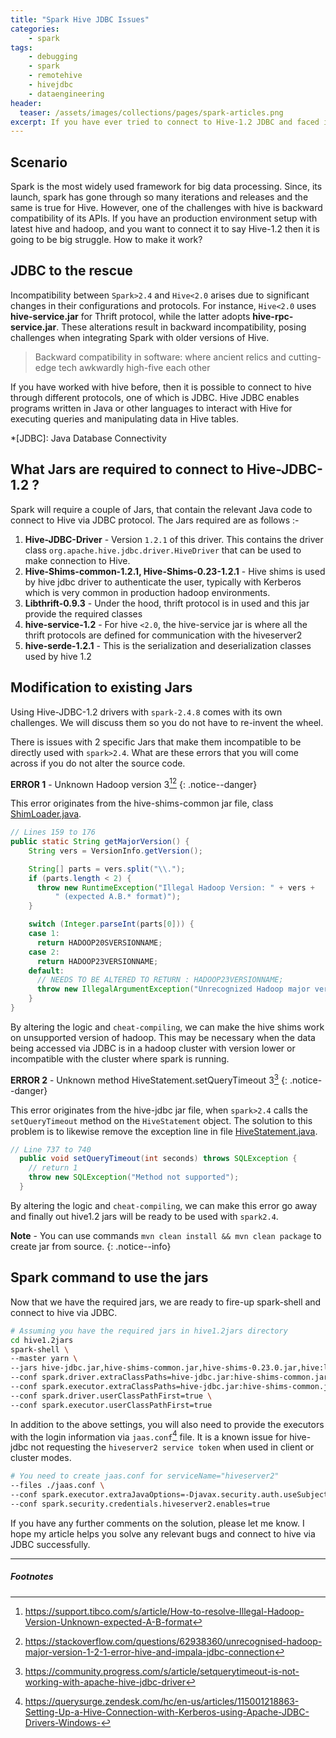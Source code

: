 ```yaml
---
title: "Spark Hive JDBC Issues"
categories:
    - spark
tags:
    - debugging
    - spark
    - remotehive
    - hivejdbc
    - dataengineering
header: 
  teaser: /assets/images/collections/pages/spark-articles.png
excerpt: If you have ever tried to connect to Hive-1.2 JDBC and faced issues then this post is for you. I am going to mention the issues I faced in my use-case.
---
```


## Scenario
Spark is the most widely used framework for big data processing. Since, its launch, spark has gone through so many iterations and releases and the same is true for Hive. However, one of the challenges with hive is backward compatibility of its APIs. If you have an production environment setup with latest hive and hadoop, and you want to connect it to say Hive-1.2 then it is going to be big struggle. How to make it work? 

## JDBC to the rescue
Incompatibility between `Spark>2.4` and `Hive<2.0` arises due to significant changes in their configurations and protocols. For instance, `Hive<2.0` uses __hive-service.jar__ for Thrift protocol, while the latter adopts __hive-rpc-service.jar__. These alterations result in backward incompatibility, posing challenges when integrating Spark with older versions of Hive.

> Backward compatibility in software: where ancient relics and cutting-edge tech awkwardly high-five each other

If you have worked with hive before, then it is possible to connect to hive through different protocols, one of which is JDBC.
Hive JDBC enables programs written in Java or other languages to interact with Hive for executing queries and manipulating data in Hive tables.

*[JDBC]: Java Database Connectivity

## What Jars are required to connect to Hive-JDBC-1.2 ?
Spark will require a couple of Jars, that contain the relevant Java code to connect to Hive via JDBC protocol. The Jars required are as follows :-
1. __Hive-JDBC-Driver__ - Version `1.2.1` of this driver. This contains the driver class `org.apache.hive.jdbc.driver.HiveDriver` that can be used to make connection to Hive.
2. __Hive-Shims-common-1.2.1, Hive-Shims-0.23-1.2.1__ - Hive shims is used by hive jdbc driver to authenticate the user, typically with Kerberos which is very common in production hadoop environments.
3. __Libthrift-0.9.3__ - Under the hood, thrift protocol is in used and this jar provide the required classes
4. __hive-service-1.2__ - For hive `<2.0`, the hive-service jar is where all the thrift protocols are defined for communication with the hiveserver2
5. __hive-serde-1.2.1__ - This is the serialization and deserialization classes used by hive 1.2


## Modification to existing Jars

Using Hive-JDBC-1.2 drivers with `spark-2.4.8` comes with its own challenges. We will discuss them so you do not have to re-invent the wheel.

There is issues with 2 specific Jars that make them incompatible to be directly used with `spark>2.4`. What are these errors that you will come across if you do not alter the source code.

**ERROR 1** - Unknown Hadoop version 3[^1][^2]
{: .notice--danger}

[^1]: https://support.tibco.com/s/article/How-to-resolve-Illegal-Hadoop-Version-Unknown-expected-A-B-format
[^2]: https://stackoverflow.com/questions/62938360/unrecognised-hadoop-major-version-1-2-1-error-hive-and-impala-jdbc-connection

This error originates from the hive-shims-common jar file, class [ShimLoader.java](https://github.com/apache/hive/blob/release-1.2.1/shims/common/src/main/java/org/apache/hadoop/hive/shims/ShimLoader.java). 

~~~java
// Lines 159 to 176
public static String getMajorVersion() {
    String vers = VersionInfo.getVersion();

    String[] parts = vers.split("\\.");
    if (parts.length < 2) {
      throw new RuntimeException("Illegal Hadoop Version: " + vers +
          " (expected A.B.* format)");
    }

    switch (Integer.parseInt(parts[0])) {
    case 1:
      return HADOOP20SVERSIONNAME;
    case 2:
      return HADOOP23VERSIONNAME;
    default:
      // NEEDS TO BE ALTERED TO RETURN : HADOOP23VERSIONNAME;
      throw new IllegalArgumentException("Unrecognized Hadoop major version number: " + vers);
    }
}
~~~
By altering the logic and `cheat-compiling`, we can make the hive shims work on unsupported version of hadoop. This may be necessary when the data being accessed via JDBC is in a hadoop cluster with version lower or incompatible with the cluster where spark is running.

**ERROR 2** - Unknown method HiveStatement.setQueryTimeout 3[^3]
{: .notice--danger}

[^3]: https://community.progress.com/s/article/setquerytimeout-is-not-working-with-apache-hive-jdbc-driver

This error originates from the hive-jdbc jar file, when `spark>2.4` calls the `setQueryTimeout` method on the `HiveStatement` object.
The solution to this problem is to likewise remove the exception line in file [HiveStatement.java](https://github.com/apache/hive/blob/release-1.2.1/jdbc/src/java/org/apache/hive/jdbc/HiveStatement.java).

~~~java
// Line 737 to 740
  public void setQueryTimeout(int seconds) throws SQLException {
    // return 1
    throw new SQLException("Method not supported");
  }
~~~
By altering the logic and `cheat-compiling`, we can make this error go away and finally out hive1.2 jars will be ready to be used with `spark2.4`.

**Note** - You can use commands `mvn clean install && mvn clean package` to create jar from source.
{: .notice--info}

## Spark command to use the jars
Now that we have the required jars, we are ready to fire-up spark-shell and connect to hive via JDBC.
~~~bash
# Assuming you have the required jars in hive1.2jars directory
cd hive1.2jars
spark-shell \
--master yarn \
--jars hive-jdbc.jar,hive-shims-common.jar,hive-shims-0.23.0.jar,hive:libthrift.jar,hive-serde.jar \
--conf spark.driver.extraClassPaths=hive-jdbc.jar:hive-shims-common.jar:hive-shims-0.23.0.jar:hive:libthrift.jar:hive-serde.jar \
--conf spark.executor.extraClassPaths=hive-jdbc.jar:hive-shims-common.jar:hive-shims-0.23.0.jar:hive:libthrift.jar:hive-serde.jar \
--conf spark.driver.userClassPathFirst=true \
--conf spark.executor.userClassPathFirst=true
~~~

In addition to the above settings, you will also need to provide the executors with the login information via `jaas.conf`[^jaas-sample] file. It is a known issue for hive-jdbc not requesting the `hiveserver2 service token` when used in client or cluster modes.

[^jaas-sample]: https://querysurge.zendesk.com/hc/en-us/articles/115001218863-Setting-Up-a-Hive-Connection-with-Kerberos-using-Apache-JDBC-Drivers-Windows-

~~~bash
# You need to create jaas.conf for serviceName="hiveserver2"
--files ./jaas.conf \
--conf spark.executor.extraJavaOptions=-Djavax.security.auth.useSubjectCredsOnly=false -Djava.security.auth.login.config=./jaas.conf \
--conf spark.security.credentials.hiveserver2.enables=true
~~~

If you have any further comments on the solution, please let me know. I hope my article helps you solve any relevant bugs and connect to hive via JDBC successfully.

---

##### Footnotes



